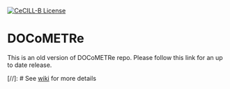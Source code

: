 [![CeCILL-B License](https://img.shields.io/badge/Licence-CeCILL--B-brightgreen)](https://github.com/fbuloup/DOCoMETRe/blob/master/LICENCE)

# DOCoMETRe
This is an old version of DOCoMETRe repo. Please follow this link for an up to date release.

[//]: # See [wiki](https://github.com/TeamICSTECHNOS/DOCoMETRe) for more details

